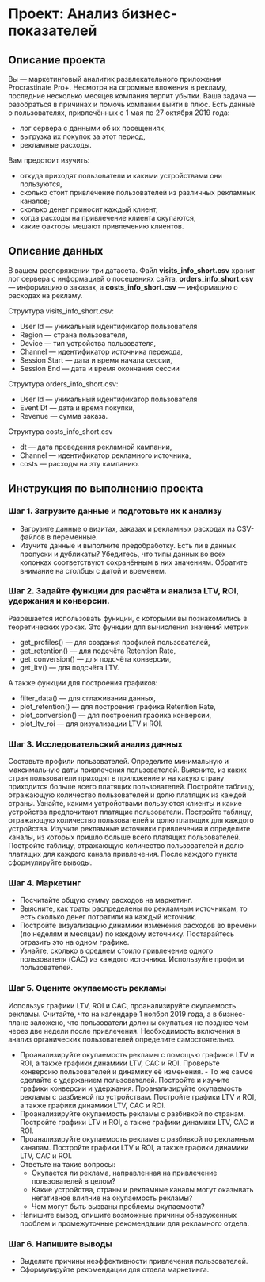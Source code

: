 # Проект: Анализ бизнес-показателей

## Описание проекта
Вы — маркетинговый аналитик развлекательного приложения Procrastinate Pro+. Несмотря на огромные вложения в рекламу, последние несколько месяцев компания терпит убытки. Ваша задача — разобраться в причинах и помочь компании выйти в плюс. Есть данные о пользователях, привлечённых с 1 мая по 27 октября 2019 года:

 - лог сервера с данными об их посещениях,
 - выгрузка их покупок за этот период,
 - рекламные расходы.

Вам предстоит изучить:

 - откуда приходят пользователи и какими устройствами они пользуются,
 - сколько стоит привлечение пользователей из различных рекламных каналов;
 - сколько денег приносит каждый клиент,
 - когда расходы на привлечение клиента окупаются,
 - какие факторы мешают привлечению клиентов.

## Описание данных

В вашем распоряжении три датасета. Файл **visits_info_short.csv** хранит лог сервера с информацией о посещениях сайта, **orders_info_short.csv** — информацию о заказах, а **costs_info_short.csv** — информацию о расходах на рекламу. 

Структура visits_info_short.csv:

 - User Id — уникальный идентификатор пользователя
 - Region — страна пользователя,
 - Device — тип устройства пользователя,
 - Channel — идентификатор источника перехода,
 - Session Start — дата и время начала сессии,
 - Session End — дата и время окончания сессии


Структура orders_info_short.csv:

 - User Id — уникальный идентификатор пользователя
 - Event Dt — дата и время покупки,
 - Revenue — сумма заказа.

Структура costs_info_short.csv

 - dt — дата проведения рекламной кампании,
 - Channel — идентификатор рекламного источника,
 - costs — расходы на эту кампанию.

## Инструкция по выполнению проекта

### Шаг 1. Загрузите данные и подготовьте их к анализу
 - Загрузите данные о визитах, заказах и рекламных расходах из CSV-файлов в переменные.
 - Изучите данные и выполните предобработку. Есть ли в данных пропуски и дубликаты? Убедитесь, что типы данных во всех колонках соответствуют сохранённым в них значениям. Обратите внимание на столбцы с датой и временем.

### Шаг 2. Задайте функции для расчёта и анализа LTV, ROI, удержания и конверсии.

Разрешается использовать функции, с которыми вы познакомились в теоретических уроках. Это функции для вычисления значений метрик

 - get_profiles() — для создания профилей пользователей,
 - get_retention() — для подсчёта Retention Rate,
 - get_conversion() — для подсчёта конверсии,
 - get_ltv() — для подсчёта LTV.

А также функции для построения графиков:

 - filter_data() — для сглаживания данных,
 - plot_retention() — для построения графика Retention Rate,
 - plot_conversion() — для построения графика конверсии,
 - plot_ltv_roi — для визуализации LTV и ROI.

### Шаг 3. Исследовательский анализ данных
Составьте профили пользователей. Определите минимальную и максимальную даты привлечения пользователей.
Выясните, из каких стран пользователи приходят в приложение и на какую страну приходится больше всего платящих пользователей. Постройте таблицу, отражающую количество пользователей и долю платящих из каждой страны.
Узнайте, какими устройствами пользуются клиенты и какие устройства предпочитают платящие пользователи. Постройте таблицу, отражающую количество пользователей и долю платящих для каждого устройства.
Изучите рекламные источники привлечения и определите каналы, из которых пришло больше всего платящих пользователей. Постройте таблицу, отражающую количество пользователей и долю платящих для каждого канала привлечения.
После каждого пункта сформулируйте выводы.

### Шаг 4. Маркетинг

 - Посчитайте общую сумму расходов на маркетинг.
 - Выясните, как траты распределены по рекламным источникам, то есть сколько денег потратили на каждый источник.
 - Постройте визуализацию динамики изменения расходов во времени (по неделям и месяцам) по каждому источнику. Постарайтесь отразить это на одном графике.
 - Узнайте, сколько в среднем стоило привлечение одного пользователя (CAC) из каждого источника. Используйте профили пользователей.

### Шаг 5. Оцените окупаемость рекламы

Используя графики LTV, ROI и CAC, проанализируйте окупаемость рекламы. Считайте, что на календаре 1 ноября 2019 года, а в бизнес-плане заложено, что пользователи должны окупаться не позднее чем через две недели после привлечения. Необходимость включения в анализ органических пользователей определите самостоятельно.

 - Проанализируйте окупаемость рекламы c помощью графиков LTV и ROI, а также графики динамики LTV, CAC и ROI.
Проверьте конверсию пользователей и динамику её изменения.  - То же самое сделайте с удержанием пользователей. Постройте и изучите графики конверсии и удержания.
Проанализируйте окупаемость рекламы с разбивкой по устройствам. Постройте графики LTV и ROI, а также графики динамики LTV, CAC и ROI.
 - Проанализируйте окупаемость рекламы с разбивкой по странам. Постройте графики LTV и ROI, а также графики динамики LTV, CAC и ROI.
 - Проанализируйте окупаемость рекламы с разбивкой по рекламным каналам. Постройте графики LTV и ROI, а также графики динамики LTV, CAC и ROI.
 - Ответьте на такие вопросы:
   - Окупается ли реклама, направленная на привлечение пользователей в целом?
   - Какие устройства, страны и рекламные каналы могут оказывать негативное влияние на окупаемость рекламы?
   - Чем могут быть вызваны проблемы окупаемости?
 - Напишите вывод, опишите возможные причины обнаруженных проблем и промежуточные рекомендации для рекламного отдела.

### Шаг 6. Напишите выводы

- Выделите причины неэффективности привлечения пользователей.
- Сформулируйте рекомендации для отдела маркетинга.